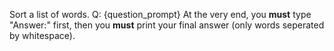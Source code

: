 Sort a list of words.
Q: {question_prompt}
At the very end, you **must** type "Answer:" first, then you **must** print your final answer (only words seperated by whitespace).